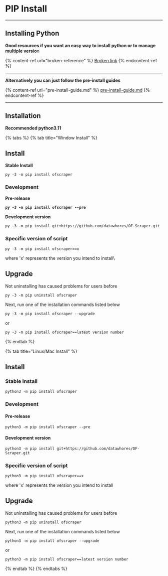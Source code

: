 # PIP Install

***

## Installing Python

**Good resources if you want an easy way to install python or to manage multiple versio**n

{% content-ref url="broken-reference" %}
[Broken link](broken-reference)
{% endcontent-ref %}

***

**Alternatively you can just follow the pre-install guides**

{% content-ref url="pre-install-guide.md" %}
[pre-install-guide.md](pre-install-guide.md)
{% endcontent-ref %}

***

## Installation

**Recommended python3.11**

{% tabs %}
{% tab title="Window Install" %}
## **Install**

**Stable Install**

```
py -3 -m pip install ofscraper
```

### Development



**Pre-release**

<pre><code><strong>py -3 -m pip install ofscraper --pre
</strong></code></pre>

**Development version**

```
py -3 -m pip install git+https://github.com/datawhores/OF-Scraper.git 
```

### **Specific version of script**

```
py -3 -m pip install ofscraper==x
```

where 'x' represents the version you intend to install\


## Upgrade

Not uninstalling has caused problems for users before

```
py -3 -m pip uninstall ofscraper
```

Next, run one of the installation commands listed below

```
py -3 -m pip install ofscraper --upgrade
```

or

```
py -3 -m pip install ofscraper==latest version number
```
{% endtab %}

{% tab title="Linux/Mac Install" %}
## Install

### **Stable Install**

```
python3 -m pip install ofscraper
```

### Development

#### Pre-release

```
python3 -m pip install ofscraper --pre
```

#### **Development version**

```
python3 -m pip install git+https://github.com/datawhores/OF-Scraper.git 
```

### **Specific version of script**

```
python3 -m pip install ofscraper==x
```

where 'x' represents the version you intend to install

## Upgrade

Not uninstalling has caused problems for users before

```
python3 -m pip uninstall ofscraper
```

Next, run one of the installation commands listed below

```
python3 -m pip install ofscraper --upgrade
```

or

```
python3 -m pip install ofscraper==latest version number
```
{% endtab %}
{% endtabs %}





####
